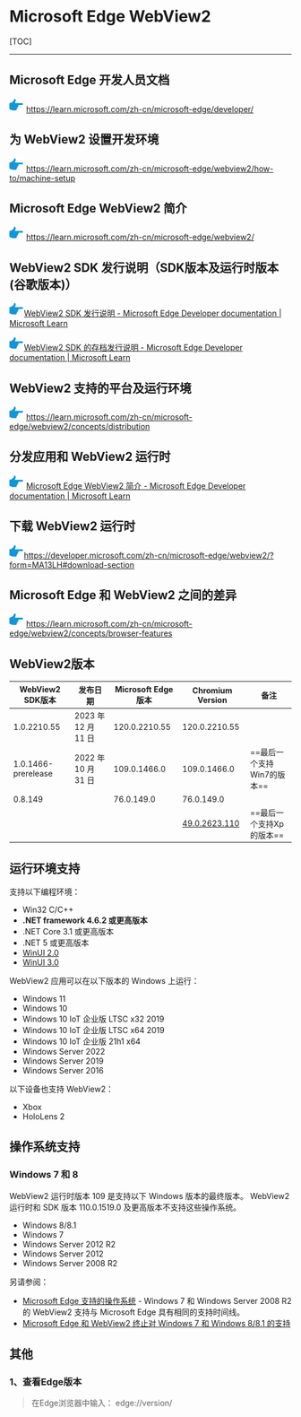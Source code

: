 # Microsoft Edge WebView2

[TOC]

---

## Microsoft Edge 开发人员文档

<img src="../Images/Common/hand-right.png" alt="arrow-right" /> https://learn.microsoft.com/zh-cn/microsoft-edge/developer/

## 为 WebView2 设置开发环境

<img src="../Images/Common/hand-right.png" alt="arrow-right" /> https://learn.microsoft.com/zh-cn/microsoft-edge/webview2/how-to/machine-setup

## Microsoft Edge WebView2 简介

<img src="../Images/Common/hand-right.png" alt="arrow-right" /> https://learn.microsoft.com/zh-cn/microsoft-edge/webview2/

## WebView2 SDK 发行说明（SDK版本及运行时版本(谷歌版本)）

<img src="../Images/Common/hand-right.png" alt="arrow-right" />[WebView2 SDK 发行说明 - Microsoft Edge Developer documentation | Microsoft Learn](https://learn.microsoft.com/zh-cn/microsoft-edge/webview2/release-notes/?tabs=dotnetcsharp)

<img src="../Images/Common/hand-right.png" alt="arrow-right" />[WebView2 SDK 的存档发行说明 - Microsoft Edge Developer documentation | Microsoft Learn](https://learn.microsoft.com/zh-cn/microsoft-edge/webview2/release-notes/archive?tabs=dotnetcsharp)

## WebView2 支持的平台及运行环境

<img src="../Images/Common/hand-right.png" alt="arrow-right" /> https://learn.microsoft.com/zh-cn/microsoft-edge/webview2/concepts/distribution

## 分发应用和 WebView2 运行时

<img src="../Images/Common/hand-right.png" alt="arrow-right" /> [Microsoft Edge WebView2 简介 - Microsoft Edge Developer documentation | Microsoft Learn](https://learn.microsoft.com/zh-cn/microsoft-edge/webview2/)

## 下载 WebView2 运行时

<img src="../Images/Common/hand-right.png" alt="arrow-right" />https://developer.microsoft.com/zh-cn/microsoft-edge/webview2/?form=MA13LH#download-section

## Microsoft Edge 和 WebView2 之间的差异

<img src="../Images/Common/hand-right.png" alt="arrow-right" /> https://learn.microsoft.com/zh-cn/microsoft-edge/webview2/concepts/browser-features

## WebView2版本

| WebView2 SDK版本    | 发布日期            | Microsoft Edge 版本 | Chromium Version                                             | 备注                       |
| ------------------- | ------------------- | ------------------- | ------------------------------------------------------------ | -------------------------- |
| 1.0.2210.55         | 2023 年 12 月 11 日 | 120.0.2210.55       | 120.0.2210.55                                                |                            |
| 1.0.1466-prerelease | 2022 年 10 月 31 日 | 109.0.1466.0        | 109.0.1466.0                                                 | ==最后一个支持Win7的版本== |
| 0.8.149             |                     | 76.0.149.0          | 76.0.149.0                                                   |                            |
|                     |                     |                     | [49.0.2623.110](https://github.com/cefsharp/CefSharp/releases?page=15) | ==最后一个支持Xp的版本==   |

## 运行环境支持

支持以下编程环境：

- Win32 C/C++
- **.NET framework 4.6.2 或更高版本**
- .NET Core 3.1 或更高版本
- .NET 5 或更高版本
- [WinUI 2.0](https://learn.microsoft.com/zh-cn/windows/apps/winui/winui2/)
- [WinUI 3.0](https://learn.microsoft.com/zh-cn/windows/apps/winui/winui3/)

WebView2 应用可以在以下版本的 Windows 上运行：

- Windows 11
- Windows 10
- Windows 10 IoT 企业版 LTSC x32 2019
- Windows 10 IoT 企业版 LTSC x64 2019
- Windows 10 IoT 企业版 21h1 x64
- Windows Server 2022
- Windows Server 2019
- Windows Server 2016

以下设备也支持 WebView2：

- Xbox
- HoloLens 2



## 操作系统支持

### Windows 7 和 8

WebView2 运行时版本 109 是支持以下 Windows 版本的最终版本。 WebView2 运行时和 SDK 版本 110.0.1519.0 及更高版本不支持这些操作系统。

- Windows 8/8.1
- Windows 7
- Windows Server 2012 R2
- Windows Server 2012
- Windows Server 2008 R2

另请参阅：

- [Microsoft Edge 支持的操作系统](https://learn.microsoft.com/zh-cn/deployedge/microsoft-edge-supported-operating-systems) - Windows 7 和 Windows Server 2008 R2 的 WebView2 支持与 Microsoft Edge 具有相同的支持时间线。
- [Microsoft Edge 和 WebView2 终止对 Windows 7 和 Windows 8/8.1 的支持](https://blogs.windows.com/msedgedev/2022/12/09/microsoft-edge-and-webview2-ending-support-for-windows-7-and-windows-8-8-1/)

## 其他

### 1、查看Edge版本

> 在Edge浏览器中输入： edge://version/
